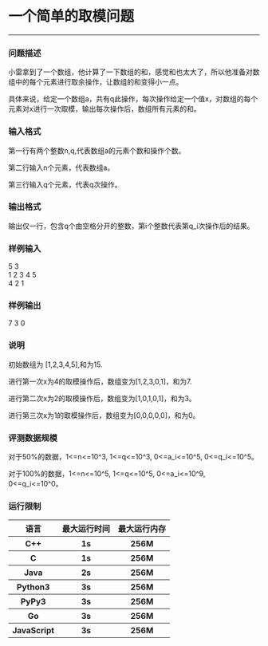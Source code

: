 # 一个简单的取模问题
* * * 
### 问题描述
小雷拿到了一个数组，他计算了一下数组的和，感觉和也太大了，所以他准备对数组中的每个元素进行取余操作，让数组的和变得小一点。<br />

具体来说，给定一个数组a，共有q此操作，每次操作给定一个值x，对数组的每个元素对x进行一次取模，输出每次操作后，数组所有元素的和。<br />

### 输入格式
第一行有两个整数n,q,代表数组a的元素个数和操作个数。<br />

第二行输入n个元素，代表数组a。<br />

第三行输入q个元素，代表q次操作。<br />

### 输出格式
输出仅一行，包含q个由空格分开的整数，第i个整数代表第q_i次操作后的结果。<br />

### 样例输入
5 3  
1 2 3 4 5  
4 2 1  

### 样例输出
7 3 0  

### 说明
初始数组为 [1,2,3,4,5],和为15.  

进行第一次x为4的取模操作后，数组变为[1,2,3,0,1]，和为7.  

进行第二次x为2的取模操作后，数组变为[1,0,1,0,1]，和为3。  

进行第三次x为1的取模操作后，数组变为[0,0,0,0,0]，和为0。  

### 评测数据规模
对于50%的数据，1<=n<=10^3, 1<=q<=10^3, 0<=a_i<=10^5, 0<=q_i<=10^5。  

对于100%的数据，1<=n<=10^5, 1<=q<=10^5, 0<=a_i<=10^9, 0<=q_i<=10^0。  

### 运行限制
<table>
  <tr>
    <th> 语言</th>
    <th> 最大运行时间</th>
    <th> 最大运行内存</th>
  </tr>
  <tr>
    <th> C++</th>
    <th> 1s</th>
    <th> 256M</th>
  </tr>
  <tr>
    <th> C</th>
    <th> 1s</th>
    <th> 256M</th>
  </tr>
  <tr>
    <th> Java</th>
    <th> 2s</th>
    <th> 256M</th>
  </tr>
  <tr>
    <th> Python3</th>
    <th> 3s</th>
    <th> 256M</th>
  </tr>
  <tr>
    <th> PyPy3</th>
    <th> 3s</th>
    <th> 256M</th>
  </tr>
  <tr>
    <th> Go</th>
    <th> 3s</th>
    <th> 256M</th>
  </tr>
  <tr>
    <th> JavaScript</th>
    <th> 3s</th>
    <th> 256M</th>
  </tr>
</table>
